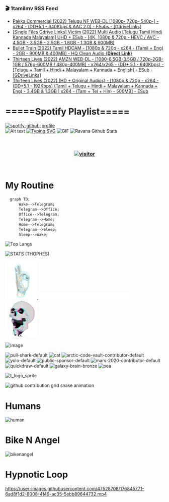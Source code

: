 ### 🎬 1tamilmv RSS Feed

<!-- BLOG-POST-LIST:START -->
- [Pakka Commercial &lpar;2022&rpar; Telugu NF WEB-DL  [1080p-  720p- 540p-] - x264 - &lpar;DD+5.1 - 640Kbps &amp; AAC 2.0&rpar; - ESubs - [GdriveLinks]](https://www.1tamilmv.pics/index.php?/forums/topic/166978-pakka-commercial-2022-telugu-nf-web-dl-1080p-720p-540p-x264-dd51-640kbps-aac-20-esubs-gdrivelinks/&do=findComment&comment=332922)
- [[Single Files Gdrive Links] Victim &lpar;2022&rpar; Multi Audio [Telugu Tamil Hindi Kannada Malayalam] UHD + ESub - [4K, 1080p &amp; 720p - HEVC / AVC - 4.5GB - 3.5GB - 2.5GB - 1.8GB - 1.3GB &amp; 900MB]](https://www.1tamilmv.pics/index.php?/forums/topic/166977-single-files-gdrive-links-victim-2022-multi-audio-telugu-tamil-hindi-kannada-malayalam-uhd-esub-4k-1080p-720p-hevc-avc-45gb-35gb-25gb-18gb-13gb-900mb/&do=findComment&comment=332921)
- [Bullet Train &lpar;2022&rpar; Tamil HDCAM - [1080p &amp; 720p - x264 - &lpar;Tamil + Eng&rpar; - 2GB - 900MB &amp; 400MB] - HQ Clean Audio {𝐃𝐢𝐫𝐞𝐜𝐭 𝐋𝐢𝐧𝐤}](https://www.1tamilmv.pics/index.php?/forums/topic/166976-bullet-train-2022-tamil-hdcam-1080p-720p-x264-tamil-eng-2gb-900mb-400mb-hq-clean-audio-%F0%9D%90%83%F0%9D%90%A2%F0%9D%90%AB%F0%9D%90%9E%F0%9D%90%9C%F0%9D%90%AD-%F0%9D%90%8B%F0%9D%90%A2%F0%9D%90%A7%F0%9D%90%A4/&do=findComment&comment=332920)
- [Thirteen Lives &lpar;2022&rpar; AMZN WEB-DL - [1080-6.5GB-3.5GB / 720p-2GB-1GB / 576p-600MB / 480p-400MB] - x264/x265 - &lpar;DD+ 5.1 - 640Kbps&rpar; - [Telugu + Tamil + Hindi + Malayalam + Kannada + English] - ESub - [GDriveLinks]](https://www.1tamilmv.pics/index.php?/forums/topic/166975-thirteen-lives-2022-amzn-web-dl-1080-65gb-35gb-720p-2gb-1gb-576p-600mb-480p-400mb-x264x265-dd-51-640kbps-telugu-tamil-hindi-malayalam-kannada-english-esub-gdrivelinks/&do=findComment&comment=332919)
- [Thirteen Lives &lpar;2022&rpar; &lpar;HD + Original Audios&rpar; - [1080p &amp; 720p - x264 - &lpar;DD+5.1 - 192Kbps&rpar; &lpar;Tamil + Telugu + Hindi + Malayalam + Kannada + Eng&rpar; - 3.4GB &amp; 1.3GB | x264 - &lpar;Tam + Tel + Hin&rpar; - 500MB] - ESub](https://www.1tamilmv.pics/index.php?/forums/topic/166969-thirteen-lives-2022-hd-original-audios-1080p-720p-x264-dd51-192kbps-tamil-telugu-hindi-malayalam-kannada-eng-34gb-13gb-x264-tam-tel-hin-500mb-esub/&do=findComment&comment=332918)
<!-- BLOG-POST-LIST:END -->

# =====Spotify Playlist=====
[![spotify-github-profile](https://spotify-github-profile.vercel.app/api/view?uid=31rfzgmuvvewegdlxvlev4ynz4vu&cover_image=true&theme=default&bar_color=53b14f&bar_color_cover=true)](https://ravana69.github.io/rss)
</br>
![Alt text](https://spotify-recently-played-readme.vercel.app/api?user=31rfzgmuvvewegdlxvlev4ynz4vu)
[![Typing SVG](https://readme-typing-svg.herokuapp.com?color=%2336BCF7&center=true&vCenter=true&multiline=true&height=81&lines=I+AM+RAVANA;CONTACT+ME+ON+TELEGRAM%3A+%40R4V4N4)](https://git.io/typing-svg)
<img align="centre" height="400px" width="490px" alt="GIF" src="https://github.com/ravana69/ravana69/blob/master/rvm.gif" />
![Ravana Github Stats](https://github-readme-stats.vercel.app/api?username=ravana69&&show_icons=true&theme=radical)

<br />
<h3 align="center"> <a href="https://t.me/r4v4n4"><img src="https://profile-counter.glitch.me/ravana69/count.svg" alt="visitor" width="600"></a> </h3>
</br>

<H1>My Routine</H1>

```mermaid
  graph TD;
      Wake-->Telegram;
      Telegram-->Office;
      Office-->Telegram;
      Telegram-->Home;
      Home-->Telegram;
      Telegram-->Sleep;
      Sleep-->Wake;
```
![Top Langs](https://github-readme-stats.vercel.app/api/top-langs/?username=ravana69&&show_icons=true&theme=radical)

![STATS (THOPHES)](https://github-profile-trophy.vercel.app/?username=ravana69&theme=gruvbox&margin-w=10&margin-h=15&column=8)
<br />
<p align="left">
    <a href="#">
        <img width="20%" src="./assets/images/hand.gif" alt="" />
    </a>
    <a href="#">
        <img width="59%" src="./assets/images/spacer.png" alt="" >
    </a>
    <a href="#">
        <img width="20%" src="./assets/images/skull.gif" alt="" />
    </a>
</p>


![image](https://user-images.githubusercontent.com/47528708/175298537-0623dc00-7b1a-4ec1-b5b1-71768763a234.png)

<img width="148" alt="pull-shark-default" src="https://user-images.githubusercontent.com/47528708/176419715-70981865-4dc6-489a-8a1a-06842db67b15.gif"> <img width="148" alt="cat" src="https://user-images.githubusercontent.com/47528708/179149594-60701d0e-e626-415f-9958-80736351eadd.gif"> <img width="148" alt="arctic-code-vault-contributor-default" src="https://user-images.githubusercontent.com/47528708/175267501-e1fbbb8f-c2b2-4882-b865-2ac4debef26c.png"> <img width="148" alt="yolo-default" src="https://user-images.githubusercontent.com/47528708/175267654-281a1880-1129-4b7b-bf2f-de5dd2bc5afa.png"> <img width="148" alt="public-sponsor-default" src="https://user-images.githubusercontent.com/47528708/175268448-2e78cc75-fb25-4d76-bd22-7df520446b45.png"> <img width="148" alt="mars-2020-contributor-default" src="https://user-images.githubusercontent.com/47528708/175268475-de6d987a-3be9-4353-86a5-23b422559355.png"> <img width="148" alt="quickdraw-default" src="https://user-images.githubusercontent.com/47528708/179148665-33e7c2c8-5d95-413e-8b25-6862820a5fe7.png"> <img width="148" alt="galaxy-brain-bronze" src="https://user-images.githubusercontent.com/47528708/176419717-e2fdca8b-0fdc-47dd-9511-a7ff52178a33.gif"> <img width="148" alt="pea" src="https://user-images.githubusercontent.com/47528708/179149608-800ce6e1-7d24-4bfe-8e84-5628e6d5497d.gif">

![t_logo_sprite](https://user-images.githubusercontent.com/47528708/175293007-21ff1792-1fca-4be3-bcae-12fdc3aa414f.svg)

![github contribution grid snake animation](https://raw.githubusercontent.com/ravana69/ravana69/output/github-contribution-grid-snake-dark.svg#gh-dark-mode-only)

# Humans
<img width="170" alt="human" src="https://user-images.githubusercontent.com/47528708/176413829-c142d478-1c96-4c3c-a2a4-2dd35374c335.gif">

# Bike N Angel
<img width="170" alt="bikenangel" src="https://user-images.githubusercontent.com/47528708/176616968-3a44f91e-8016-477c-9bb5-c4689a1adbee.gif">

# Hypnotic Loop

https://user-images.githubusercontent.com/47528708/176845771-6ad8f1d2-8008-4f49-ac35-5ebb89644732.mp4

